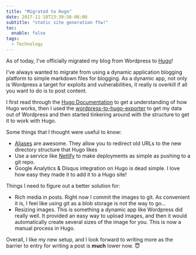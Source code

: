 ```yaml
---
title: "Migrated to Hugo"
date: 2017-11-10T23:39:58-08:00
subtitle: "static site generation ftw!"
toc:
  enable: false
tags:
  - Technology
---
```

As of today, I've officially migrated my blog from Wordpress to [Hugo][1]!

I've always wanted to migrate from using a dynamic application blogging platform to simple markdown files for blogging. As a dynamic app, not only is Wordpress a target for exploits and vulnerabilities, it really is overkill if all you want to do is to post content.

I first read through the [Hugo Documentation][2] to get a understanding of how Hugo works, then I used the [wordpress-to-hugo-exporter][3] to get my data out of Wordpress and then started tinkering around with the structure to get it to work with Hugo.

Some things that I thought were useful to know:

* [Aliases][4] are awesome. They allow you to redirect old URLs to the new directory structure that Hugo likes
* Use a service like [Netlify][5] to make deployments as simple as pushing to a git repo.
* Google Analytics & Disqus integration on Hugo is dead simple. I love how easy they made it to add it to a Hugo site!

Things I need to figure out a better solution for:

* Rich media in posts. Right now I commit the images to git. As convenient it is, I feel like using git as a blob storage is not the way to go...
* Resizing images. This is something a dynamic app like Wordpress did really well. It provided an easy way to upload images, and then it would automatically create several sizes of the image for you. This is now a manual process in Hugo. 

Overall, I like my new setup, and I look forward to writing more as the barrier to entry for writing a post is **much** lower now. 😇 

[1]: https://gohugo.io/
[2]: https://gohugo.io/getting-started/quick-start/
[3]: https://github.com/SchumacherFM/wordpress-to-hugo-exporter
[4]: https://gohugo.io/content-management/urls/#aliases
[5]: https://gohugo.io/hosting-and-deployment/hosting-on-netlify/
